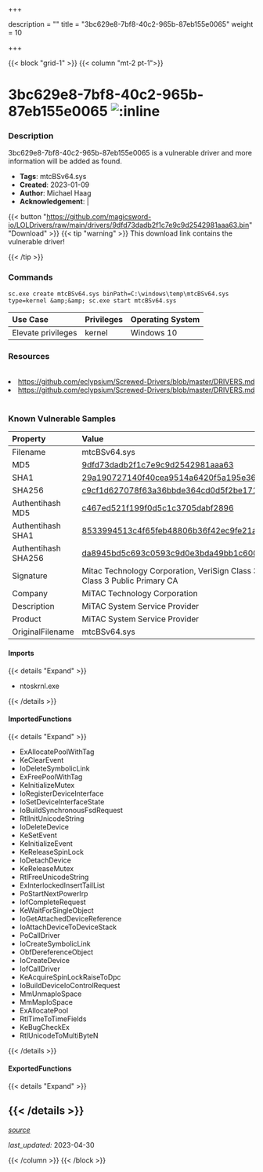 +++

description = ""
title = "3bc629e8-7bf8-40c2-965b-87eb155e0065"
weight = 10

+++


{{< block "grid-1" >}}
{{< column "mt-2 pt-1">}}


# 3bc629e8-7bf8-40c2-965b-87eb155e0065 ![:inline](/images/twitter_verified.png) 


### Description

3bc629e8-7bf8-40c2-965b-87eb155e0065 is a vulnerable driver and more information will be added as found.
- **Tags**: mtcBSv64.sys
- **Created**: 2023-01-09
- **Author**: Michael Haag
- **Acknowledgement**:  | [](https://twitter.com/)

{{< button "https://github.com/magicsword-io/LOLDrivers/raw/main/drivers/9dfd73dadb2f1c7e9c9d2542981aaa63.bin" "Download" >}}
{{< tip "warning" >}}
This download link contains the vulnerable driver!

{{< /tip >}}

### Commands

```
sc.exe create mtcBSv64.sys binPath=C:\windows\temp\mtcBSv64.sys type=kernel &amp;&amp; sc.exe start mtcBSv64.sys
```

| Use Case | Privileges | Operating System | 
|:---- | ---- | ---- |
| Elevate privileges | kernel | Windows 10 |

### Resources
<br>
<li><a href=" https://github.com/eclypsium/Screwed-Drivers/blob/master/DRIVERS.md"> https://github.com/eclypsium/Screwed-Drivers/blob/master/DRIVERS.md</a></li>
<li><a href="https://github.com/eclypsium/Screwed-Drivers/blob/master/DRIVERS.md">https://github.com/eclypsium/Screwed-Drivers/blob/master/DRIVERS.md</a></li>
<br>

### Known Vulnerable Samples

| Property           | Value |
|:-------------------|:------|
| Filename           | mtcBSv64.sys |
| MD5                | [9dfd73dadb2f1c7e9c9d2542981aaa63](https://www.virustotal.com/gui/file/9dfd73dadb2f1c7e9c9d2542981aaa63) |
| SHA1               | [29a190727140f40cea9514a6420f5a195e36386b](https://www.virustotal.com/gui/file/29a190727140f40cea9514a6420f5a195e36386b) |
| SHA256             | [c9cf1d627078f63a36bbde364cd0d5f2be1714124d186c06db5bcdf549a109f8](https://www.virustotal.com/gui/file/c9cf1d627078f63a36bbde364cd0d5f2be1714124d186c06db5bcdf549a109f8) |
| Authentihash MD5   | [c467ed521f199f0d5c1c3705dabf2896](https://www.virustotal.com/gui/search/authentihash%253Ac467ed521f199f0d5c1c3705dabf2896) |
| Authentihash SHA1  | [8533994513c4f65feb48806b36f42ec9fe21a4c3](https://www.virustotal.com/gui/search/authentihash%253A8533994513c4f65feb48806b36f42ec9fe21a4c3) |
| Authentihash SHA256| [da8945bd5c693c0593c9d0e3bda49bb1c6007cb25643c95708c6b10bef7c136a](https://www.virustotal.com/gui/search/authentihash%253Ada8945bd5c693c0593c9d0e3bda49bb1c6007cb25643c95708c6b10bef7c136a) |
| Signature         | Mitac Technology Corporation, VeriSign Class 3 Code Signing 2004 CA, VeriSign Class 3 Public Primary CA   |
| Company           | MiTAC Technology Corporation |
| Description       | MiTAC System Service Provider |
| Product           | MiTAC System Service Provider |
| OriginalFilename  | mtcBSv64.sys |


#### Imports
{{< details "Expand" >}}
* ntoskrnl.exe

{{< /details >}}
#### ImportedFunctions
{{< details "Expand" >}}
* ExAllocatePoolWithTag
* KeClearEvent
* IoDeleteSymbolicLink
* ExFreePoolWithTag
* KeInitializeMutex
* IoRegisterDeviceInterface
* IoSetDeviceInterfaceState
* IoBuildSynchronousFsdRequest
* RtlInitUnicodeString
* IoDeleteDevice
* KeSetEvent
* KeInitializeEvent
* KeReleaseSpinLock
* IoDetachDevice
* KeReleaseMutex
* RtlFreeUnicodeString
* ExInterlockedInsertTailList
* PoStartNextPowerIrp
* IofCompleteRequest
* KeWaitForSingleObject
* IoGetAttachedDeviceReference
* IoAttachDeviceToDeviceStack
* PoCallDriver
* IoCreateSymbolicLink
* ObfDereferenceObject
* IoCreateDevice
* IofCallDriver
* KeAcquireSpinLockRaiseToDpc
* IoBuildDeviceIoControlRequest
* MmUnmapIoSpace
* MmMapIoSpace
* ExAllocatePool
* RtlTimeToTimeFields
* KeBugCheckEx
* RtlUnicodeToMultiByteN

{{< /details >}}
#### ExportedFunctions
{{< details "Expand" >}}

{{< /details >}}
-----



[*source*](https://github.com/magicsword-io/LOLDrivers/tree/main/yaml/3bc629e8-7bf8-40c2-965b-87eb155e0065.yaml)

*last_updated:* 2023-04-30








{{< /column >}}
{{< /block >}}
